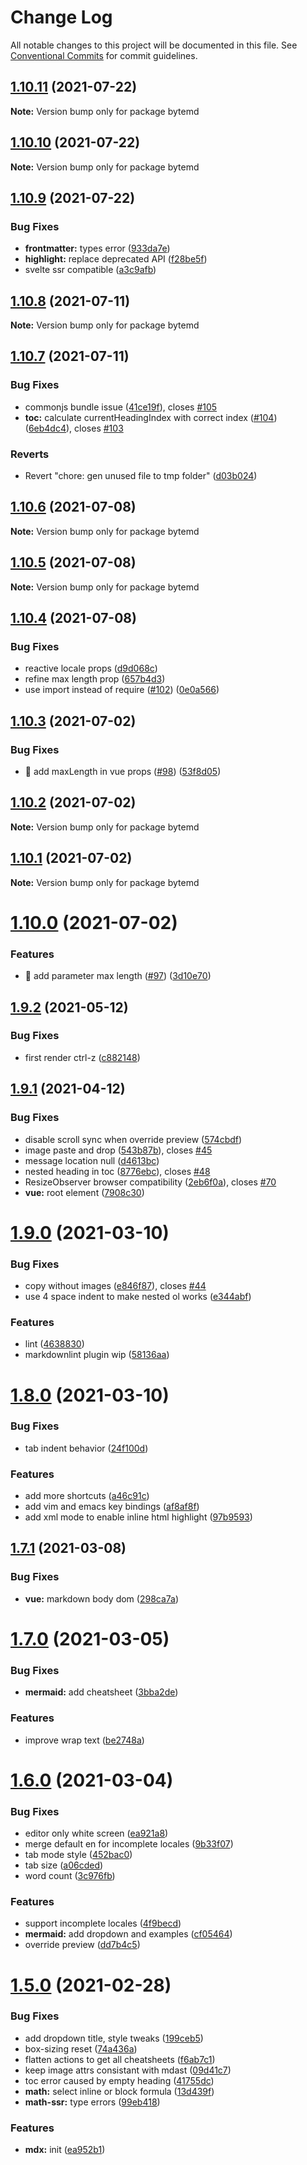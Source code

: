 # Change Log

All notable changes to this project will be documented in this file.
See [Conventional Commits](https://conventionalcommits.org) for commit guidelines.

## [1.10.11](https://github.com/bytedance/bytemd/compare/v1.10.10...v1.10.11) (2021-07-22)

**Note:** Version bump only for package bytemd





## [1.10.10](https://github.com/bytedance/bytemd/compare/v1.10.9...v1.10.10) (2021-07-22)

**Note:** Version bump only for package bytemd





## [1.10.9](https://github.com/bytedance/bytemd/compare/v1.10.8...v1.10.9) (2021-07-22)


### Bug Fixes

* **frontmatter:** types error ([933da7e](https://github.com/bytedance/bytemd/commit/933da7e172186335ca3de5de600592da04aa2f80))
* **highlight:** replace deprecated API ([f28be5f](https://github.com/bytedance/bytemd/commit/f28be5f65d3112f6846a79d0c692e39ad0a29e75))
* svelte ssr compatible ([a3c9afb](https://github.com/bytedance/bytemd/commit/a3c9afb724413ad83d6718ec90933eb1391eba6f))





## [1.10.8](https://github.com/bytedance/bytemd/compare/v1.10.7...v1.10.8) (2021-07-11)

**Note:** Version bump only for package bytemd





## [1.10.7](https://github.com/bytedance/bytemd/compare/v1.10.6...v1.10.7) (2021-07-11)


### Bug Fixes

* commonjs bundle issue ([41ce19f](https://github.com/bytedance/bytemd/commit/41ce19f3a53b1bf574e105520475eaacf1dd1dd7)), closes [#105](https://github.com/bytedance/bytemd/issues/105)
* **toc:** calculate currentHeadingIndex with correct index ([#104](https://github.com/bytedance/bytemd/issues/104)) ([6eb4dc4](https://github.com/bytedance/bytemd/commit/6eb4dc453fbd737f130bab24f7196500a3bf173c)), closes [#103](https://github.com/bytedance/bytemd/issues/103)


### Reverts

* Revert "chore: gen unused file to tmp folder" ([d03b024](https://github.com/bytedance/bytemd/commit/d03b0243e8a5393492e827b9b14a41a97bae65d0))





## [1.10.6](https://github.com/bytedance/bytemd/compare/v1.10.5...v1.10.6) (2021-07-08)

**Note:** Version bump only for package bytemd





## [1.10.5](https://github.com/bytedance/bytemd/compare/v1.10.4...v1.10.5) (2021-07-08)

**Note:** Version bump only for package bytemd





## [1.10.4](https://github.com/bytedance/bytemd/compare/v1.10.3...v1.10.4) (2021-07-08)


### Bug Fixes

* reactive locale props ([d9d068c](https://github.com/bytedance/bytemd/commit/d9d068ccef8462d7efe86ece563cdbca1b5990c9))
* refine max length prop ([657b4d3](https://github.com/bytedance/bytemd/commit/657b4d3e849d424824eae719b334fdc519853ae8))
* use import instead of require ([#102](https://github.com/bytedance/bytemd/issues/102)) ([0e0a566](https://github.com/bytedance/bytemd/commit/0e0a5666f580e0b565051e1bb91c97e95f693ba1))





## [1.10.3](https://github.com/bytedance/bytemd/compare/v1.10.2...v1.10.3) (2021-07-02)


### Bug Fixes

* 🎸 add maxLength in vue props ([#98](https://github.com/bytedance/bytemd/issues/98)) ([53f8d05](https://github.com/bytedance/bytemd/commit/53f8d05ac60fbbeb384e96aaf6989f80b42f9fb9))





## [1.10.2](https://github.com/bytedance/bytemd/compare/v1.10.1...v1.10.2) (2021-07-02)

**Note:** Version bump only for package bytemd





## [1.10.1](https://github.com/bytedance/bytemd/compare/v1.10.0...v1.10.1) (2021-07-02)

**Note:** Version bump only for package bytemd





# [1.10.0](https://github.com/bytedance/bytemd/compare/v1.9.2...v1.10.0) (2021-07-02)


### Features

* 🎸 add parameter max length ([#97](https://github.com/bytedance/bytemd/issues/97)) ([3d10e70](https://github.com/bytedance/bytemd/commit/3d10e708c2ffade0da4515840f68d40ee25edffa))





## [1.9.2](https://github.com/bytedance/bytemd/compare/v1.9.1...v1.9.2) (2021-05-12)


### Bug Fixes

* first render ctrl-z ([c882148](https://github.com/bytedance/bytemd/commit/c8821487eb10991117b8df9103c7be398513a78e))





## [1.9.1](https://github.com/bytedance/bytemd/compare/v1.9.0...v1.9.1) (2021-04-12)


### Bug Fixes

* disable scroll sync when override preview ([574cbdf](https://github.com/bytedance/bytemd/commit/574cbdf2bb1efcde6aaddb5cd46bb164e72d383b))
* image paste and drop ([543b87b](https://github.com/bytedance/bytemd/commit/543b87be751f20c4cc7e4e2e0ffc8061065666de)), closes [#45](https://github.com/bytedance/bytemd/issues/45)
* message location null ([d4613bc](https://github.com/bytedance/bytemd/commit/d4613bc5bea1b304b609a462e03bb14d230b9bc9))
* nested heading in toc ([8776ebc](https://github.com/bytedance/bytemd/commit/8776ebc26a07373dcad3eb99c84da1663bf35657)), closes [#48](https://github.com/bytedance/bytemd/issues/48)
* ResizeObserver browser compatibility ([2eb6f0a](https://github.com/bytedance/bytemd/commit/2eb6f0a6621441f8653322b4a99a56d31a8564e1)), closes [#70](https://github.com/bytedance/bytemd/issues/70)
* **vue:** root element ([7908c30](https://github.com/bytedance/bytemd/commit/7908c30ef1cfd68d689b227cb7376d36b1981760))





# [1.9.0](https://github.com/bytedance/bytemd/compare/v1.8.0...v1.9.0) (2021-03-10)


### Bug Fixes

* copy without images ([e846f87](https://github.com/bytedance/bytemd/commit/e846f87d5adeb0a3a7443eda2025422d798705d2)), closes [#44](https://github.com/bytedance/bytemd/issues/44)
* use 4 space indent to make nested ol works ([e344abf](https://github.com/bytedance/bytemd/commit/e344abf758c82ecdcf7758421a72764a5fbeb478))


### Features

* lint ([4638830](https://github.com/bytedance/bytemd/commit/4638830823c4dcc250af52997565abd88024c2b5))
* markdownlint plugin wip ([58136aa](https://github.com/bytedance/bytemd/commit/58136aa8f1a64170ceec8788cb3b849640215613))





# [1.8.0](https://github.com/bytedance/bytemd/compare/v1.7.1...v1.8.0) (2021-03-10)


### Bug Fixes

* tab indent behavior ([24f100d](https://github.com/bytedance/bytemd/commit/24f100d60b02a7455b124acb066941f5d6b9654e))


### Features

* add more shortcuts ([a46c91c](https://github.com/bytedance/bytemd/commit/a46c91cf5abd846335ab749e81113bad9d56a70d))
* add vim and emacs key bindings ([af8af8f](https://github.com/bytedance/bytemd/commit/af8af8f2e6a7f34d6087086354abba29e6ea9a48))
* add xml mode to enable inline html highlight ([97b9593](https://github.com/bytedance/bytemd/commit/97b9593ab213e8ca786d5efc1a9469172480a62a))





## [1.7.1](https://github.com/bytedance/bytemd/compare/v1.7.0...v1.7.1) (2021-03-08)


### Bug Fixes

* **vue:** markdown body dom ([298ca7a](https://github.com/bytedance/bytemd/commit/298ca7a01de7f45ebaf61e8fca27f1db3b265a87))





# [1.7.0](https://github.com/bytedance/bytemd/compare/v1.6.0...v1.7.0) (2021-03-05)


### Bug Fixes

* **mermaid:** add cheatsheet ([3bba2de](https://github.com/bytedance/bytemd/commit/3bba2dee744a041b4d75f8a825fd6c2b92951439))


### Features

* improve wrap text ([be2748a](https://github.com/bytedance/bytemd/commit/be2748a96a0b350f67df309eb841de4ce989fffb))





# [1.6.0](https://github.com/bytedance/bytemd/compare/v1.5.0...v1.6.0) (2021-03-04)


### Bug Fixes

* editor only white screen ([ea921a8](https://github.com/bytedance/bytemd/commit/ea921a89278925ce60dc34bf460ee05bb4c99e44))
* merge default en for incomplete locales ([9b33f07](https://github.com/bytedance/bytemd/commit/9b33f07b1ceab656d05905f6869d66c42a5fb1a4))
* tab mode style ([452bac0](https://github.com/bytedance/bytemd/commit/452bac0a45689a68009b90507c63475cab18fc9e))
* tab size ([a06cded](https://github.com/bytedance/bytemd/commit/a06cded39f936ceb3c1d3f22872a31a24bd8080f))
* word count ([3c976fb](https://github.com/bytedance/bytemd/commit/3c976fb1da8f52669545c169f9f1c1be88636cf4))


### Features

* support incomplete locales ([4f9becd](https://github.com/bytedance/bytemd/commit/4f9becdcb2b5e332434f5ebc573d8bfa27243f16))
* **mermaid:** add dropdown and examples ([cf05464](https://github.com/bytedance/bytemd/commit/cf054644f36f723d4c8d1ff14d8e7bdb4846d0b8))
* override preview ([dd7b4c5](https://github.com/bytedance/bytemd/commit/dd7b4c596d995487ff862a17651f6f6edfe0a557))





# [1.5.0](https://github.com/bytedance/bytemd/compare/v1.4.0...v1.5.0) (2021-02-28)


### Bug Fixes

* add dropdown title, style tweaks ([199ceb5](https://github.com/bytedance/bytemd/commit/199ceb58462b8ba12f201e31256f1f058bd1441a))
* box-sizing reset ([74a436a](https://github.com/bytedance/bytemd/commit/74a436ad82bffaca3c06b28e77264e353f447274))
* flatten actions to get all cheatsheets ([f6ab7c1](https://github.com/bytedance/bytemd/commit/f6ab7c16816167e1c6606005bcbf6f1c73e512a5))
* keep image attrs consistant with mdast ([09d41c7](https://github.com/bytedance/bytemd/commit/09d41c74ddefc116e18df00f0cb1d829b926696a))
* toc error caused by empty heading ([41755dc](https://github.com/bytedance/bytemd/commit/41755dc31f7d1b59e4e89df67e5643b3a7ac71ba))
* **math:** select inline or block formula ([13d439f](https://github.com/bytedance/bytemd/commit/13d439f891d2d25b1861ec42c7d840f3d9168048))
* **math-ssr:** type errors ([99eb418](https://github.com/bytedance/bytemd/commit/99eb41848cfc457d5c7507324805c9771ad41e99))


### Features

* **mdx:** init ([ea952b1](https://github.com/bytedance/bytemd/commit/ea952b1bd712c684325800f8c998959be80c46c3))
